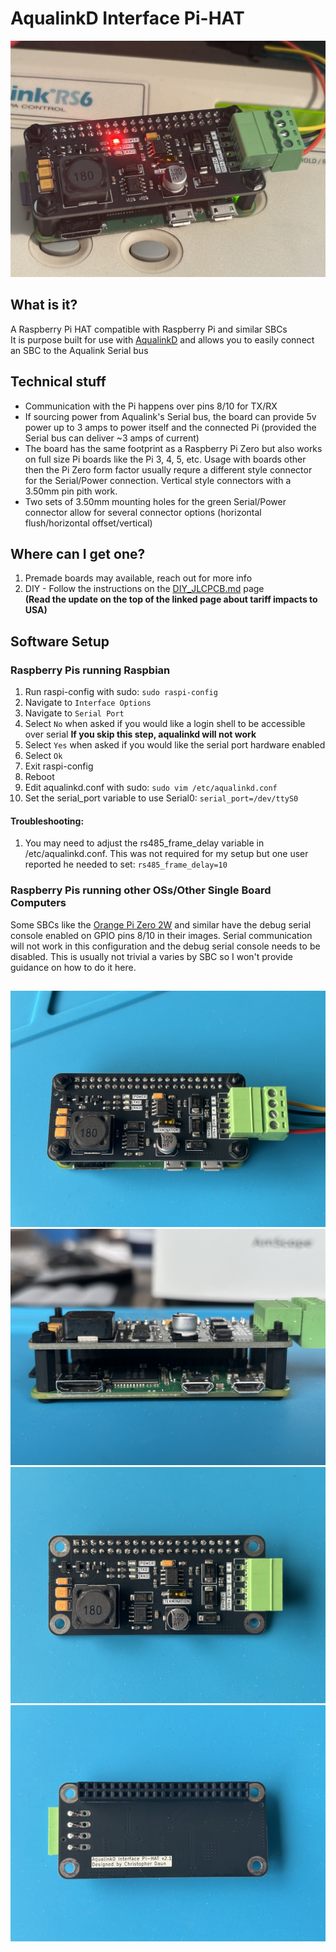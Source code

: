 # AqualinkD Interface Pi-HAT

![alt text](images/v2.1_main.jpeg)

## What is it?

A Raspberry Pi HAT compatible with Raspberry Pi and similar SBCs
<br>
It is purpose built for use with [AqualinkD](https://github.com/sfeakes/AqualinkD) and allows you to easily connect an SBC to the Aqualink Serial bus

## Technical stuff

- Communication with the Pi happens over pins 8/10 for TX/RX
- If sourcing power from Aqualink's Serial bus, the board can provide 5v power up to 3 amps to power itself and the connected Pi (provided the Serial bus can deliver ~3 amps of current)
- The board has the same footprint as a Raspberry Pi Zero but also works on full size Pi boards like the Pi 3, 4, 5, etc. Usage with boards other then the Pi Zero form factor usually requre a different style connector for the Serial/Power connection. Vertical style connectors with a 3.50mm pin pith work.
- Two sets of 3.50mm mounting holes for the green Serial/Power connector allow for several connector options (horizontal flush/horizontal offset/vertical)

## Where can I get one?

1. Premade boards may available, reach out for more info
2. DIY - Follow the instructions on the [DIY_JLCPCB.md](/DIY_JLCPCB.md) page
   <br>**(Read the update on the top of the linked page about tariff impacts to USA)**

## Software Setup

### Raspberry Pis running Raspbian

1. Run raspi-config with sudo: `sudo raspi-config`
2. Navigate to `Interface Options`
3. Navigate to `Serial Port`
4. Select `No` when asked if you would like a login shell to be accessible over serial **If you skip this step, aqualinkd will not work**
5. Select `Yes` when asked if you would like the serial port hardware enabled
6. Select `Ok`
7. Exit raspi-config
8. Reboot
9. Edit aqualinkd.conf with sudo: `sudo vim /etc/aqualinkd.conf`
10. Set the serial_port variable to use Serial0: `serial_port=/dev/ttyS0`

#### Troubleshooting:

1. You may need to adjust the rs485_frame_delay variable in /etc/aqualinkd.conf. This was not required for my setup but one user reported he needed to set: `rs485_frame_delay=10`

### Raspberry Pis running other OSs/Other Single Board Computers

Some SBCs like the [Orange Pi Zero 2W](http://www.orangepi.org/html/hardWare/computerAndMicrocontrollers/service-and-support/Orange-Pi-Zero-2W.html) and similar have the debug serial console enabled on GPIO pins 8/10 in their images. Serial communication will not work in this configuration and the debug serial console needs to be disabled. This is usually not trivial a varies by SBC so I won't provide guidance on how to do it here.

##

![alt text](images/v2.1_stack_top.jpeg)
![alt text](images/v2.1_stack_side.jpeg)
![alt text](images/v2.1_top.jpeg)
![alt text](images/v2.1_bottom.jpeg)
